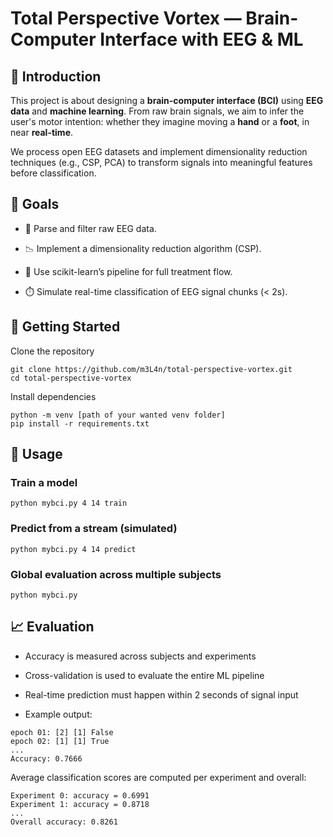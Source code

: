 #  Total Perspective Vortex — Brain-Computer Interface with EEG & ML


## 🧠 Introduction

This project is about designing a **brain-computer interface (BCI)** using **EEG data** and **machine learning**. From raw brain signals, we aim to infer the user's motor intention: whether they imagine moving a **hand** or a **foot**, in near **real-time**.

We process open EEG datasets and implement dimensionality reduction techniques (e.g., CSP, PCA) to transform signals into meaningful features before classification.

## 🎯 Goals

-   🧹 Parse and filter raw EEG data.
    
-   📉 Implement a dimensionality reduction algorithm (CSP).
    
-   🔁 Use scikit-learn’s pipeline for full treatment flow.
    
-   ⏱️ Simulate real-time classification of EEG signal chunks (< 2s).

## 🚀 Getting Started
Clone the repository
```
git clone https://github.com/m3L4n/total-perspective-vortex.git
cd total-perspective-vortex
```

Install dependencies
```
python -m venv [path of your wanted venv folder]
pip install -r requirements.txt
```

## 🧪 Usage

### Train a model
```
python mybci.py 4 14 train
```
### Predict from a stream (simulated)
```
python mybci.py 4 14 predict
```
### Global evaluation across multiple subjects
```
python mybci.py
```

## 📈 Evaluation

-   Accuracy is measured across subjects and experiments
    
-   Cross-validation is used to evaluate the entire ML pipeline
    
-   Real-time prediction must happen within 2 seconds of signal input
    
-   Example output:
```
epoch 01: [2] [1] False
epoch 02: [1] [1] True
...
Accuracy: 0.7666
```
Average classification scores are computed per experiment and overall:
```
Experiment 0: accuracy = 0.6991
Experiment 1: accuracy = 0.8718
...
Overall accuracy: 0.8261
```

